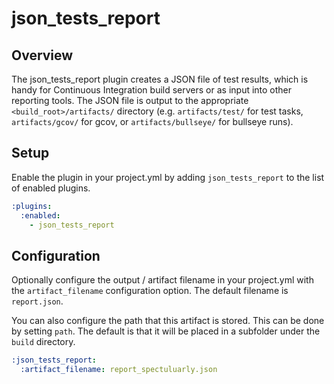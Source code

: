 json_tests_report
=================

## Overview

The json_tests_report plugin creates a JSON file of test results, which is
handy for Continuous Integration build servers or as input into other
reporting tools. The JSON file is output to the appropriate
`<build_root>/artifacts/` directory (e.g. `artifacts/test/` for test tasks,
`artifacts/gcov/` for gcov, or `artifacts/bullseye/` for bullseye runs).

## Setup

Enable the plugin in your project.yml by adding `json_tests_report` to the list
of enabled plugins.

``` YAML
:plugins:
  :enabled:
    - json_tests_report
```

## Configuration

Optionally configure the output / artifact filename in your project.yml with
the `artifact_filename` configuration option. The default filename is
`report.json`.

You can also configure the path that this artifact is stored. This can be done
by setting `path`. The default is that it will be placed in a subfolder under
the `build` directory.

``` YAML
:json_tests_report:
  :artifact_filename: report_spectuluarly.json
```
